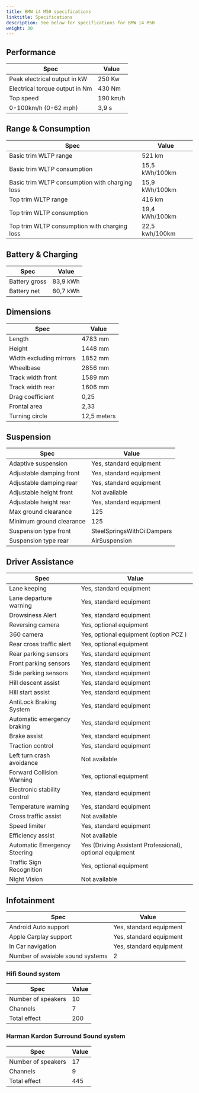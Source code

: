 ```yaml
---
title: BMW i4 M50 specifications
linktitle: Specifications
description: See below for specifications for BMW i4 M50
weight: 30
---
```


## Performance

|Spec|Value|
|----|-----|
|Peak electrical output in kW|250 Kw|
|Electrical torque output in Nm|430 Nm|
|Top speed|190 km/h|
|0-100km/h (0-62 mph)|3,9 s|



## Range & Consumption

|Spec|Value|
|----|-----|
|Basic trim WLTP range|521 km|
|Basic trim WLTP consumption|15,5 kWh/100km|
|Basic trim WLTP consumption with charging loss|15,9 kWh/100km|
|Top trim WLTP range|416 km|
|Top trim WLTP consumption|19,4 kWh/100km|
|Top trim WLTP consumption with charging loss|22,5 kwh/100km|



## Battery & Charging

|Spec|Value|
|----|-----|
|Battery gross|83,9 kWh|
|Battery net|80,7 kWh|



## Dimensions

|Spec|Value|
|----|-----|
|Length|4783 mm|
|Height|1448 mm|
|Width excluding mirrors|1852 mm|
|Wheelbase|2856 mm|
|Track width front|1589 mm|
|Track width rear|1606 mm|
|Drag coefficient|0,25|
|Frontal area|2,33|
|Turning circle|12,5 meters|

## Suspension

|Spec|Value|
|----|-----|
|Adaptive suspension|Yes, standard equipment|
|Adjustable damping front|Yes, standard equipment|
|Adjustable damping rear|Yes, standard equipment|
|Adjustable height front|Not available|
|Adjustable height rear|Yes, standard equipment|
|Max ground clearance|125|
|Minimum ground clearance|125|
|Suspension type front|SteelSpringsWithOilDampers|
|Suspension type rear|AirSuspension|

## Driver Assistance

|Spec|Value|
|----|-----|
|Lane keeping|Yes, standard equipment|
|Lane departure warning|Yes, standard equipment|
|Drowsiness Alert|Yes, standard equipment|
|Reversing camera|Yes, optional equipment|
|360 camera|Yes, optional equipment (option PCZ )|
|Rear cross traffic alert|Yes, optional equipment|
|Rear parking sensors|Yes, standard equipment|
|Front parking sensors|Yes, standard equipment|
|Side parking sensors|Yes, standard equipment|
|Hill descent assist|Yes, standard equipment|
|Hill start assist|Yes, standard equipment|
|AntiLock Braking System|Yes, standard equipment|
|Automatic emergency braking|Yes, standard equipment|
|Brake assist|Yes, standard equipment|
|Traction control|Yes, standard equipment|
|Left turn crash avoidance|Not available|
|Forward Collision Warning|Yes, optional equipment|
|Electronic stability control|Yes, standard equipment|
|Temperature warning|Yes, standard equipment|
|Cross traffic assist|Not available|
|Speed limiter|Yes, standard equipment|
|Efficiency assist|Not available|
|Automatic Emergency Steering|Yes (Driving Assistant Professional), optional equipment|
|Traffic Sign Recognition|Yes, optional equipment|
|Night Vision|Not available|

## Infotainment

|Spec|Value|
|----|-----|
|Android Auto support|Yes, standard equipment|
|Apple Carplay support|Yes, standard equipment|
|In Car navigation|Yes, standard equipment|
|Number of avaiable sound systems|2|

### Hifi Sound system

|Spec|Value|
|----|-----|
|Number of speakers|10|
|Channels|7|
|Total effect|200|

### Harman Kardon Surround Sound system

|Spec|Value|
|----|-----|
|Number of speakers|17|
|Channels|9|
|Total effect|445|
